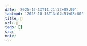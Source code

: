 ```yaml
---
date: '2025-10-13T11:31:32+08:00'
lastmod: '2025-10-13T13:04:51+08:00'
title: 󰩳
url: 󰩳
tags: []
src:
note:
---
```

